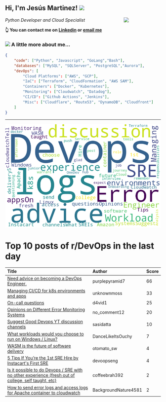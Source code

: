 <!--
**jmartinezl/jmartinezl** is a ✨ _special_ ✨ repository because its `README.md` (this file) appears on your GitHub profile.

Here are some ideas to get you started:

- 🔭 I’m currently working on ...
- 🌱 I’m currently learning ...
- 👯 I’m looking to collaborate on ...
- 🤔 I’m looking for help with ...
- 💬 Ask me about ...
- 📫 How to reach me: ...
- 😄 Pronouns: ...
- ⚡ Fun fact: ...
-->

<h2>Hi, I'm Jesús Martinez! <img src="https://media.giphy.com/media/WUlplcMpOCEmTGBtBW/giphy.gif" width="30"> </h2>
<img align='right' src="https://media.giphy.com/media/NytMLKyiaIh6VH9SPm/giphy.gif" width="120">
<p><em>Python Developer and Cloud Specialist
</em></p>

**👆 You can contact me on [Linkedin](https://www.linkedin.com/in/jes%C3%BAs-martinez-2b7b10104/) or [email me](mailto:jesus.mtz.lorenzo@gmail.com)**

### <img src="https://media.giphy.com/media/VgCDAzcKvsR6OM0uWg/giphy.gif" width="50"> A little more about me...  

```json
{
    "code": ["Python", "Javascript", "GoLang","Bash"],
    "databases": ["MySQL", "SQLServer", "PostgreSQL","Aurora"],
    "devOps": [
        "Cloud Platforms": ["AWS", "GCP"],
        "IaC": ["Terraform", "CloudFormation", "AWS SAM"],
        "Containers": ["Docker", "Kubernetes"],
        "Monitoring": ["Cloudwatch", "Datadog"],
        "CI/CD": ["Github Actions", "Jenkins"],
        "Misc": ["Cloudflare", "Route53", "DynamoDB", "Cloudfront"]
    ]
}
```
---

![Wordcloud](./cloud.png)

# Top 10 posts of r/DevOps in the last day

| Title | Author | Score |
|:---|:---|:---|
| [Need advice on becoming a DevOps Engineer.](https://www.reddit.com/r/devops/comments/uyytta/need_advice_on_becoming_a_devops_engineer/) | purplepyramid7 | 66 |
| [Managing CI/CD for k8s environments and apps](https://www.reddit.com/r/devops/comments/uyx2rl/managing_cicd_for_k8s_environments_and_apps/) | unknownmoss | 33 |
| [On-call questions](https://www.reddit.com/r/devops/comments/uzb2bj/oncall_questions/) | d4vid1 | 25 |
| [Opinions on Different Error Monitoring Systems](https://www.reddit.com/r/devops/comments/uzdcvz/opinions_on_different_error_monitoring_systems/) | no_comment12 | 20 |
| [Suggest Good Devops YT discussion channels](https://www.reddit.com/r/devops/comments/uz55si/suggest_good_devops_yt_discussion_channels/) | sasidatta | 10 |
| [What workloads would you choose to run on Windows / Linux?](https://www.reddit.com/r/devops/comments/uzig90/what_workloads_would_you_choose_to_run_on_windows/) | DanceLikeItsOuchy | 7 |
| [WASM is the future of software delivery](https://www.reddit.com/r/devops/comments/uyyqxh/wasm_is_the_future_of_software_delivery/) | otomato_sw | 4 |
| [5 Tips If You’re the 1st SRE Hire by Instacart's First SRE](https://www.reddit.com/r/devops/comments/uz3mz3/5_tips_if_youre_the_1st_sre_hire_by_instacarts/) | devoopseng | 4 |
| [Is it possible to do Devops / SRE with no other experience (fresh out of college, self taught, etc)](https://www.reddit.com/r/devops/comments/uz18iz/is_it_possible_to_do_devops_sre_with_no_other/) | coffeebrah392 | 2 |
| [How to send error logs and access logs for Apache container to cloudwatch](https://www.reddit.com/r/devops/comments/uzigjn/how_to_send_error_logs_and_access_logs_for_apache/) | BackgroundNature4581 | 2 |
